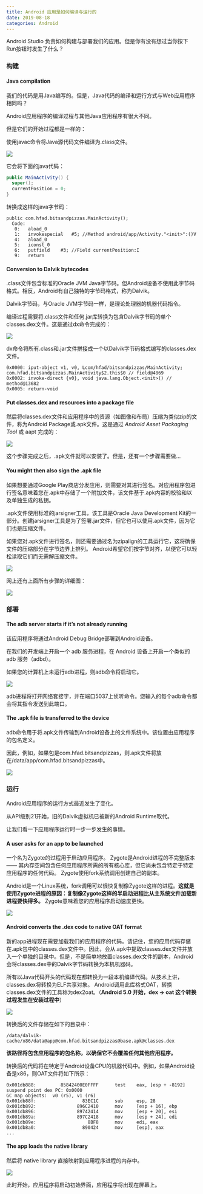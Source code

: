 ```yaml
---
title: Android 应用是如何编译与运行的
date: 2019-08-18
categories: Android
---
```



Android Studio 负责如何构建与部署我们的应用。但是你有没有想过当你按下Run按钮时发生了什么？

### 构建

#### Java compilation

我们的代码是用Java编写的。但是，Java代码的编译和运行方式与Web应用程序相同吗？

Android应用程序的编译过程与其他Java应用程序有很大不同。

但是它们的开始过程都是一样的：

使用javac命令将Java源代码文件编译为.class文件。


![](https://github.com/aprz512/pic4aprz512/blob/master/Blog/Android-%E6%AF%8F%E6%97%A5%E4%B8%80%E9%97%AE/Android%20%E5%BA%94%E7%94%A8%E6%98%AF%E5%A6%82%E4%BD%95%E7%BC%96%E8%AF%91%E4%B8%8E%E8%BF%90%E8%A1%8C%E7%9A%84/javaCompile.png?raw=true)

它会将下面的java代码：

```java
public MainActivity() {
  super();
  currentPosition = 0;
}
```

转换成这样的java字节码：

```
public com.hfad.bitsandpizzas.MainActivity();
  Code:
   0:	aload_0
   1:	invokespecial	#5; //Method android/app/Activity."<init>":()V
   4:	aload_0
   5:	iconst_0
   6:	putfield	#3; //Field currentPosition:I
   9:	return
```

#### Conversion to Dalvik bytecodes

.class文件包含标准的Oracle JVM Java字节码。但Android设备不使用此字节码格式。相反，Android有自己独特的字节码格式，称为Dalvik。

Dalvik字节码，与Oracle JVM字节码一样，是理论处理器的机器代码指令。

编译过程需要将.class文件和任何.jar库转换为包含Dalvik字节码的单个classes.dex文件。这是通过dx命令完成的：

![](https://github.com/aprz512/pic4aprz512/blob/master/Blog/Android-%E6%AF%8F%E6%97%A5%E4%B8%80%E9%97%AE/Android%20%E5%BA%94%E7%94%A8%E6%98%AF%E5%A6%82%E4%BD%95%E7%BC%96%E8%AF%91%E4%B8%8E%E8%BF%90%E8%A1%8C%E7%9A%84/dxConvert.png?raw=true?raw=true)

dx命令将所有.class和.jar文件拼接成一个以Dalvik字节码格式编写的classes.dex文件。

```
0x0000: iput-object v1, v0, Lcom/hfad/bitsandpizzas/MainActivity; com.hfad.bitsandpizzas.MainActivity$2.this$0 // field@4869
0x0002: invoke-direct {v0}, void java.lang.Object.<init>() // method@13682
0x0005: return-void
```

#### Put classes.dex and resources into a package file

然后将classes.dex文件和应用程序中的资源（如图像和布局）压缩为类似zip的文件，称为Android Package或.apk文件。这是通过 *Android Asset Packaging Tool* 或 aapt 完成的：

![](https://github.com/aprz512/pic4aprz512/blob/master/Blog/Android-%E6%AF%8F%E6%97%A5%E4%B8%80%E9%97%AE/Android%20%E5%BA%94%E7%94%A8%E6%98%AF%E5%A6%82%E4%BD%95%E7%BC%96%E8%AF%91%E4%B8%8E%E8%BF%90%E8%A1%8C%E7%9A%84/apkPackage.png?raw=true)

这个步骤完成之后，.apk文件就可以安装了。但是，还有一个步骤需要做...

#### You might then also sign the .apk file

如果想要通过Google Play商店分发应用，则需要对其进行签名。对应用程序包进行签名意味着您在.apk中存储了一个附加文件，该文件基于.apk内容的校验和以及单独生成的私钥。

.apk文件使用标准的jarsigner工具，该工具是Oracle Java Development Kit的一部分。创建jarsigner工具是为了签署.jar文件，但它也可以使用.apk文件，因为它们也是压缩文件。 

如果您对.apk文件进行签名，则还需要通过名为zipalign的工具运行它，这将确保文件的压缩部分在字节边界上排列。 Android希望它们按字节对齐，以便它可以轻松读取它们而无需解压缩文件。

![](https://github.com/aprz512/pic4aprz512/blob/master/Blog/Android-%E6%AF%8F%E6%97%A5%E4%B8%80%E9%97%AE/Android%20%E5%BA%94%E7%94%A8%E6%98%AF%E5%A6%82%E4%BD%95%E7%BC%96%E8%AF%91%E4%B8%8E%E8%BF%90%E8%A1%8C%E7%9A%84/signApk.png?raw=true)

网上还有上面所有步骤的详细图：

![](https://github.com/aprz512/pic4aprz512/blob/master/Blog/Android-%E6%AF%8F%E6%97%A5%E4%B8%80%E9%97%AE/Android%20%E5%BA%94%E7%94%A8%E6%98%AF%E5%A6%82%E4%BD%95%E7%BC%96%E8%AF%91%E4%B8%8E%E8%BF%90%E8%A1%8C%E7%9A%84/8f422997.png?raw=true)

### 部署

#### The adb server starts if it’s not already running

该应用程序将通过Android Debug Bridge部署到Android设备。

在我们的开发端上开启一个 adb 服务进程，在 Android 设备上开启一个类似的 adb 服务（adbd）。

如果您的计算机上未运行adb进程，则adb命令将启动它。

![](https://github.com/aprz512/pic4aprz512/blob/master/Blog/Android-%E6%AF%8F%E6%97%A5%E4%B8%80%E9%97%AE/Android%20%E5%BA%94%E7%94%A8%E6%98%AF%E5%A6%82%E4%BD%95%E7%BC%96%E8%AF%91%E4%B8%8E%E8%BF%90%E8%A1%8C%E7%9A%84/adbUse.png?raw=true)

adb进程将打开网络套接字，并在端口5037上侦听命令。您输入的每个adb命令都会将其指令发送到此端口。

#### The .apk file is transferred to the device

adb命令用于将.apk文件传输到Android设备上的文件系统中。该位置由应用程序的包名定义。

因此，例如，如果包是com.hfad.bitsandpizzas，则.apk文件将放在/data/app/com.hfad.bitsandpizzas中。

![](https://github.com/aprz512/pic4aprz512/blob/master/Blog/Android-%E6%AF%8F%E6%97%A5%E4%B8%80%E9%97%AE/Android%20%E5%BA%94%E7%94%A8%E6%98%AF%E5%A6%82%E4%BD%95%E7%BC%96%E8%AF%91%E4%B8%8E%E8%BF%90%E8%A1%8C%E7%9A%84/storeApk.png?raw=true)

### 运行

Android应用程序的运行方式最近发生了变化。

从API级别21开始，旧的Dalvik虚拟机已被新的Android Runtime取代。

让我们看一下应用程序运行时一步一步发生的事情。

#### A user asks for an app to be launched

一个名为Zygote的过程用于启动应用程序。 Zygote是Android进程的不完整版本 —— 其内存空间包含任何应用程序所需的所有核心库，但它尚未包含特定于特定应用程序的任何代码。 Zygote使用fork系统调用创建自己的副本。

 Android是一个Linux系统，fork调用可以很快复制像Zygote这样的进程。**这就是使用Zygote进程的原因：复制像Zygote这样的半启动进程比从主系统文件加载新进程要快得多。** Zygote意味着您的应用程序启动速度更快。

![](https://github.com/aprz512/pic4aprz512/blob/master/Blog/Android-%E6%AF%8F%E6%97%A5%E4%B8%80%E9%97%AE/Android%20%E5%BA%94%E7%94%A8%E6%98%AF%E5%A6%82%E4%BD%95%E7%BC%96%E8%AF%91%E4%B8%8E%E8%BF%90%E8%A1%8C%E7%9A%84/forkProcess.png?raw=true)

#### Android converts the .dex code to native OAT format

新的app进程现在需要加载我们的应用程序的代码。请记住，您的应用代码存储在.apk包中的classes.dex文件中。因此，会从.apk中提取classes.dex文件并放入一个单独的目录中。但是，不是简单地放置classes.dex文件的副本，Android会将classes.dex中的Dalvik字节码转换为本机机器码。

所有以Java代码开头的代码现在都转换为一段本机编译代码。从技术上讲，classes.dex将转换为ELF共享对象。 Android调用此库格式OAT，转换classes.dex文件的工具称为dex2oat。（**Android 5.0 开始，dex -> oat 这个转换过程发生在安装过程中**）

![](https://github.com/aprz512/pic4aprz512/blob/master/Blog/Android-%E6%AF%8F%E6%97%A5%E4%B8%80%E9%97%AE/Android%20%E5%BA%94%E7%94%A8%E6%98%AF%E5%A6%82%E4%BD%95%E7%BC%96%E8%AF%91%E4%B8%8E%E8%BF%90%E8%A1%8C%E7%9A%84/runDex2Oat.png?raw=true)

转换后的文件存储在如下的目录中：

```
/data/dalvik-cache/x86/data@app@com.hfad.bitsandpizzas@base.apk@classes.dex
```

**该路径将包含应用程序的包名称，以确保它不会覆盖任何其他应用程序。**

转换后的代码将在特定于Android设备CPU的机器代码中。例如，如果Android设备是x86，则OAT文件将如下所示：

```
0x001db888:         85842400E0FFFF    	test    eax, [esp + -8192]
suspend point dex PC: 0x0000
GC map objects:  v0 (r5), v1 (r6)
0x001db88f:                 83EC1C    	sub     esp, 28
0x001db892:               896C2410    	mov     [esp + 16], ebp
0x001db896:               89742414    	mov     [esp + 20], esi
0x001db89a:               897C2418    	mov     [esp + 24], edi
0x001db89e:                   8BF8    	mov     edi, eax
0x001db8a0:                 890424    	mov     [esp], eax
...
```

#### The app loads the native library

然后将 native library 直接映射到应用程序进程的内存中。

![](https://github.com/aprz512/pic4aprz512/blob/master/Blog/Android-%E6%AF%8F%E6%97%A5%E4%B8%80%E9%97%AE/Android%20%E5%BA%94%E7%94%A8%E6%98%AF%E5%A6%82%E4%BD%95%E7%BC%96%E8%AF%91%E4%B8%8E%E8%BF%90%E8%A1%8C%E7%9A%84/mapOat.png?raw=true)

此时开始，应用程序将启动初始界面，应用程序将出现在屏幕上。
